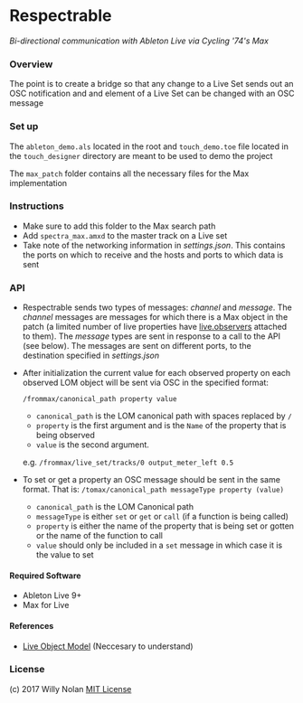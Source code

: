 # Respectrable
*Bi-directional communication with Ableton Live via Cycling '74's Max*

### Overview
The point is to create a bridge so that any change to a Live Set sends out an OSC notification and and element of a Live Set can be changed with an OSC message


### Set up
The  `ableton_demo.als` located in the root and `touch_demo.toe` file located in the `touch_designer` directory are meant to be used to demo the project

The `max_patch` folder contains all the necessary files for the Max implementation

### Instructions
- Make sure to add this folder to the Max search path
- Add `spectra_max.amxd` to the master track on a Live set
- Take note of the networking information in *settings.json*. This contains the ports on which to receive and the hosts and ports to which data is sent
 
### API
- Respectrable sends two types of messages: *channel* and *message*. The *channel* messages are messages for which there is a Max object in the patch (a limited number of live properties have [live.observers](https://docs.cycling74.com/max6/dynamic/c74_docs.html#live.observer) attached to them). The *message* types are sent in response to a call to the API (see below). The messages are sent on different ports, to the destination specified in *settings.json*
- After initialization the current value for each observed property on each observed LOM object will be sent via OSC in the specified format:
	
    `/frommax/canonical_path property value`
	- `canonical_path` is the LOM canonical path with spaces replaced by `/`
	- `property` is the first argument and is the `Name` of the property that is being observed
	- `value` is the second argument. 
	
    e.g. `/frommax/live_set/tracks/0 output_meter_left 0.5`

- To set or get a property an OSC message should be sent in the same format. That is:
`/tomax/canonical_path messageType property (value)`

	- `canonical_path` is the LOM Canonical path
	- `messageType` is either `set` or `get` or `call` (if a function is being called)
	- `property` is either the name of the property that is being set or gotten or the name of the function to call
	- `value` should only be included in a `set` message in which case it is the value to set


#### Required Software
- Ableton Live 9+
- Max for Live

#### References
- [Live Object Model](https://docs.cycling74.com/max7/vignettes/live_object_model) (Neccesary to understand)

### License
(c) 2017 Willy Nolan [MIT License](https://en.wikipedia.org/wiki/MIT_License)

